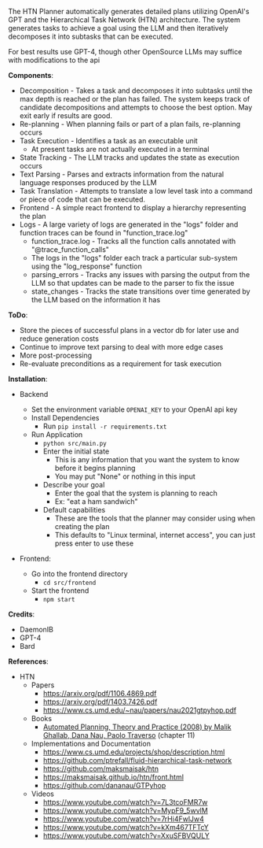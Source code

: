 The HTN Planner automatically generates detailed plans utilizing OpenAI's GPT
and the Hierarchical Task Network (HTN) architecture.
The system generates tasks to achieve a goal using the LLM and then iteratively
decomposes it into subtasks that can be executed.

For best results use GPT-4, though other OpenSource LLMs may suffice with modifications to the api

**Components**:
- Decomposition - Takes a task and decomposes it into subtasks until the max depth is reached or the plan has failed.
 The system keeps track of candidate decompositions and attempts to choose the best option. May exit early if results are good.
- Re-planning - When planning fails or part of a plan fails, re-planning occurs
- Task Execution - Identifies a task as an executable unit
  - At present tasks are not actually executed in a terminal
- State Tracking - The LLM tracks and updates the state as execution occurs
- Text Parsing - Parses and extracts information from the natural language responses produced by the LLM
- Task Translation - Attempts to translate a low level task into a command or piece of code that can be executed.
- Frontend - A simple react frontend to display a hierarchy representing the plan
- Logs - A large variety of logs are generated in the "logs" folder and function traces can be found in "function_trace.log"
  - function_trace.log - Tracks all the function calls annotated with "@trace_function_calls"
  - The logs in the "logs" folder each track a particular sub-system using the "log_response" function
  - parsing_errors - Tracks any issues with parsing the output from the LLM so that updates can be made to the parser to fix the issue
  - state_changes - Tracks the state transitions over time generated by the LLM based on the information it has

**ToDo**:
- Store the pieces of successful plans in a vector db for later use and reduce generation costs
- Continue to improve text parsing to deal with more edge cases
- More post-processing
- Re-evaluate preconditions as a requirement for task execution

**Installation**:
- Backend
  - Set the environment variable `OPENAI_KEY` to your OpenAI api key
  - Install Dependencies
    - Run `pip install -r requirements.txt`
  - Run Application
    - `python src/main.py`
    - Enter the initial state
      - This is any information that you want the system to know before it begins planning
      - You may put "None" or nothing in this input
    - Describe your goal
      - Enter the goal that the system is planning to reach
      - Ex: "eat a ham sandwich"
    - Default capabilities
      - These are the tools that the planner may consider using when creating the plan
      - This defaults to "Linux terminal, internet access", you can just press enter to use these

- Frontend:
  - Go into the frontend directory
    - `cd src/frontend`
  - Start the frontend
    - `npm start`

**Credits**:
  - DaemonIB
  - GPT-4
  - Bard

**References**:
  - HTN
    - Papers
      - https://arxiv.org/pdf/1106.4869.pdf
      - https://arxiv.org/pdf/1403.7426.pdf
      - https://www.cs.umd.edu/~nau/papers/nau2021gtpyhop.pdf
    - Books
      - [Automated Planning, Theory and Practice (2008) by Malik Ghallab, Dana Nau, Paolo Traverso](https://www.google.com/books/edition/Automated_Planning/eCj3cKC_3ikC?hl=en&gbpv=0) (chapter 11)
    - Implementations and Documentation
      - https://www.cs.umd.edu/projects/shop/description.html
      - https://github.com/ptrefall/fluid-hierarchical-task-network
      - https://github.com/maksmaisak/htn
      - https://maksmaisak.github.io/htn/front.html
      - https://github.com/dananau/GTPyhop
    - Videos
      - https://www.youtube.com/watch?v=7L3tcoFMR7w
      - https://www.youtube.com/watch?v=MypF9_5wvlM
      - https://www.youtube.com/watch?v=7rHi4FwlJw4
      - https://www.youtube.com/watch?v=kXm467TFTcY
      - https://www.youtube.com/watch?v=XxuSFBVQULY